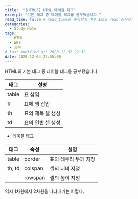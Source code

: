 ```yaml
---
title:  "[HTML5] HTML 테이블 태그"
excerpt: "기본 태그 중 테이블 테그를 공부했습니다."
read_time: false # read_time을 출력할지 여부 1min read 같은것!
categories:
  - Study Note
tags:
  - HTML
  - WEB
  - 공부
# last_modified_at: 2020-12-02 22:32
date: 2020-12-04 22:55:00 
---
```


HTML의 기본 태그 중 테이블 태그를 공부했습니다.

| 태그 | 설명 |
|---|---|
| table | 표 삽입 |
| tr | 표에 행 삽입 |
| th | 표의 제목 셀 생성|
| td | 표의 일반 셀 생성 |
- 테이블 태그

| 태그 | 속성 | 설명 |
|---|---|---|
|table |border | 표의 테두리 두께 지정 |
| <r2> th, td | colspan | 셀의 너비 지정 |
||rowspan |셀의 높이 지정|




역시 1차원에서 2차원을 나타내기는 어렵다.
